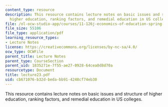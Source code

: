 ```yaml
---
content_type: resource
description: This resource contains lecture notes on basic issues and structure of
  higher education, ranking factors, and remedial education in US colleges.
file: /ol-ocw-studio-app/courses/11-126j-economics-of-education-spring-2007/cb671076b32dbedabb914248cf74eb30_lecture23.pdf
file_size: 55106
file_type: application/pdf
learning_resource_types:
- Lecture Notes
license: https://creativecommons.org/licenses/by-nc-sa/4.0/
ocw_type: OCWFile
parent_title: Lecture Notes
parent_type: CourseSection
parent_uid: 1835271e-7f55-ae27-0928-64cea0d8d70a
resourcetype: Document
title: lecture23.pdf
uid: cb671076-b32d-beda-bb91-4248cf74eb30
---
```

This resource contains lecture notes on basic issues and structure of higher education, ranking factors, and remedial education in US colleges.